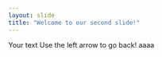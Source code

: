 ```yaml
---
layout: slide
title: "Welcome to our second slide!"
---
```

Your text
Use the left arrow to go back!
aaaa
